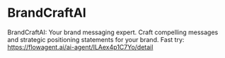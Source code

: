 # BrandCraftAI
BrandCraftAI: Your brand messaging expert. Craft compelling messages and strategic positioning statements for your brand.
Fast try: https://flowagent.ai/ai-agent/ILAex4p1C7Yo/detail
